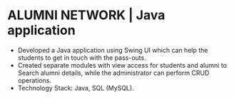 # ALUMNI NETWORK | Java application
* Developed a Java application using Swing UI which can help the students
to get in touch with the pass-outs.
* Created separate modules with view access for students and alumni to
Search alumni details, while the administrator can perform CRUD
operations.
* Technology Stack: Java, SQL (MySQL).
